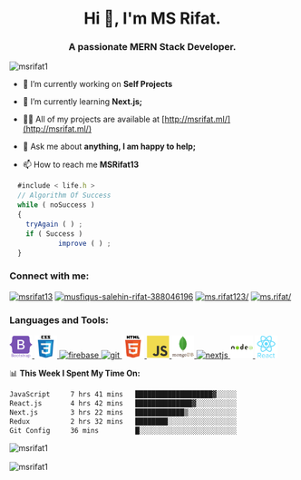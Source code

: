 <h1 align="center">Hi 👋, I'm MS Rifat.</h1>
<h3 align="center">A passionate MERN Stack Developer.</h3>

<p align="left"> <img src="https://komarev.com/ghpvc/?username=msrifat1&label=Profile%20views&color=0e75b6&style=flat" alt="msrifat1" /> </p>

- 🔭 I’m currently working on **Self Projects**

- 🌱 I’m currently learning **Next.js;**

- 👨‍💻 All of my projects are available at [http://msrifat.ml/](http://msrifat.ml/)

- 💬 Ask me about **anything, I am happy to help;**

- 📫 How to reach me **MSRifat13**
```javascript
  #include < life.h >
  // Algorithm Of Success 
  while ( noSuccess )
  { 
    tryAgain ( ) ; 
    if ( Success ) 
            improve ( ) ;
  }
```
<h3 align="left">Connect with me:</h3>
<p align="left">
<a href="https://twitter.com/msrifat13" target="blank"><img align="center" src="https://raw.githubusercontent.com/rahuldkjain/github-profile-readme-generator/master/src/images/icons/Social/twitter.svg" alt="msrifat13" height="30" width="40" /></a>
<a href="https://linkedin.com/in/musfiqus-salehin-rifat-388046196" target="blank"><img align="center" src="https://raw.githubusercontent.com/rahuldkjain/github-profile-readme-generator/master/src/images/icons/Social/linked-in-alt.svg" alt="musfiqus-salehin-rifat-388046196" height="30" width="40" /></a>
<a href="https://fb.com/ms.rifat123/" target="blank"><img align="center" src="https://raw.githubusercontent.com/rahuldkjain/github-profile-readme-generator/master/src/images/icons/Social/facebook.svg" alt="ms.rifat123/" height="30" width="40" /></a>
<a href="https://instagram.com/ms.rifat/" target="blank"><img align="center" src="https://raw.githubusercontent.com/rahuldkjain/github-profile-readme-generator/master/src/images/icons/Social/instagram.svg" alt="ms.rifat/" height="30" width="40" /></a>
</p>

<h3 align="left">Languages and Tools:</h3>
<p align="left"> <a href="https://getbootstrap.com" target="_blank" rel="noreferrer"> <img src="https://raw.githubusercontent.com/devicons/devicon/master/icons/bootstrap/bootstrap-plain-wordmark.svg" alt="bootstrap" width="40" height="40"/> </a> <a href="https://www.w3schools.com/css/" target="_blank" rel="noreferrer"> <img src="https://raw.githubusercontent.com/devicons/devicon/master/icons/css3/css3-original-wordmark.svg" alt="css3" width="40" height="40"/> </a> <a href="https://firebase.google.com/" target="_blank" rel="noreferrer"> <img src="https://www.vectorlogo.zone/logos/firebase/firebase-icon.svg" alt="firebase" width="40" height="40"/> </a> <a href="https://git-scm.com/" target="_blank" rel="noreferrer"> <img src="https://www.vectorlogo.zone/logos/git-scm/git-scm-icon.svg" alt="git" width="40" height="40"/> </a> <a href="https://www.w3.org/html/" target="_blank" rel="noreferrer"> <img src="https://raw.githubusercontent.com/devicons/devicon/master/icons/html5/html5-original-wordmark.svg" alt="html5" width="40" height="40"/> </a> <a href="https://developer.mozilla.org/en-US/docs/Web/JavaScript" target="_blank" rel="noreferrer"> <img src="https://raw.githubusercontent.com/devicons/devicon/master/icons/javascript/javascript-original.svg" alt="javascript" width="40" height="40"/> </a> <a href="https://www.mongodb.com/" target="_blank" rel="noreferrer"> <img src="https://raw.githubusercontent.com/devicons/devicon/master/icons/mongodb/mongodb-original-wordmark.svg" alt="mongodb" width="40" height="40"/> </a> <a href="https://nextjs.org/" target="_blank" rel="noreferrer"> <img src="https://cdn.worldvectorlogo.com/logos/nextjs-2.svg" alt="nextjs" width="40" height="40"/> </a> <a href="https://nodejs.org" target="_blank" rel="noreferrer"> <img src="https://raw.githubusercontent.com/devicons/devicon/master/icons/nodejs/nodejs-original-wordmark.svg" alt="nodejs" width="40" height="40"/> </a> <a href="https://reactjs.org/" target="_blank" rel="noreferrer"> <img src="https://raw.githubusercontent.com/devicons/devicon/master/icons/react/react-original-wordmark.svg" alt="react" width="40" height="40"/> </a> </p>

📊 **This Week I Spent My Time On:**
<!--START_SECTION:waka-->
```text
JavaScript     7 hrs 41 mins   ███████████████████▓░░░░░ 
React.js       4 hrs 42 mins   ██████████████▓░░░░░░░░░░ 
Next.js        3 hrs 22 mins   ████████████▒░░░░░░░░░░░░ 
Redux          2 hrs 32 mins   ████████░░░░░░░░░░░░░░░░░ 
Git Config     36 mins         █░░░░░░░░░░░░░░░░░░░░░░░░
```
<!--END_SECTION:waka-->

<p><img align="center" src="https://github-readme-stats.vercel.app/api/top-langs?username=msrifat1&show_icons=true&locale=en&layout=compact" alt="msrifat1" /></p>

<p><img align="center" src="https://github-readme-streak-stats.herokuapp.com/?user=msrifat1&" alt="msrifat1" /></p>

